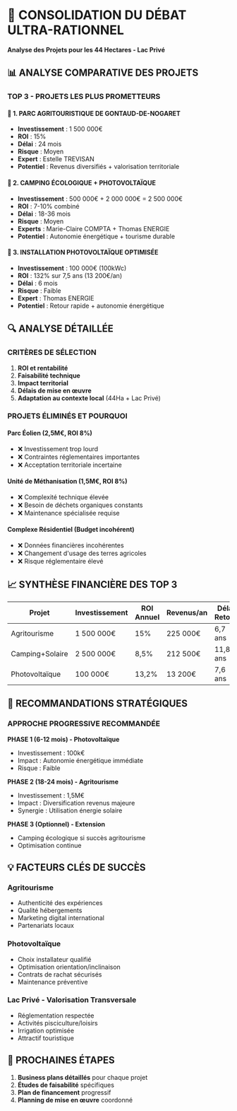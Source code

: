 # 🎯 CONSOLIDATION DU DÉBAT ULTRA-RATIONNEL
**Analyse des Projets pour les 44 Hectares - Lac Privé**

## 📊 ANALYSE COMPARATIVE DES PROJETS

### **TOP 3 - PROJETS LES PLUS PROMETTEURS**

#### **🥇 1. PARC AGRITOURISTIQUE DE GONTAUD-DE-NOGARET**
- **Investissement** : 1 500 000€
- **ROI** : 15% 
- **Délai** : 24 mois
- **Risque** : Moyen
- **Expert** : Estelle TREVISAN
- **Potentiel** : Revenus diversifiés + valorisation territoriale

#### **🥈 2. CAMPING ÉCOLOGIQUE + PHOTOVOLTAÏQUE**
- **Investissement** : 500 000€ + 2 000 000€ = 2 500 000€
- **ROI** : 7-10% combiné
- **Délai** : 18-36 mois
- **Risque** : Moyen
- **Experts** : Marie-Claire COMPTA + Thomas ENERGIE
- **Potentiel** : Autonomie énergétique + tourisme durable

#### **🥉 3. INSTALLATION PHOTOVOLTAÏQUE OPTIMISÉE**
- **Investissement** : 100 000€ (100kWc)
- **ROI** : 132% sur 7,5 ans (13 200€/an)
- **Délai** : 6 mois
- **Risque** : Faible
- **Expert** : Thomas ENERGIE
- **Potentiel** : Retour rapide + autonomie énergétique

## 🔍 ANALYSE DÉTAILLÉE

### **CRITÈRES DE SÉLECTION**
1. **ROI et rentabilité**
2. **Faisabilité technique** 
3. **Impact territorial**
4. **Délais de mise en œuvre**
5. **Adaptation au contexte local** (44Ha + Lac Privé)

### **PROJETS ÉLIMINÉS ET POURQUOI**

#### **Parc Éolien (2,5M€, ROI 8%)**
- ❌ Investissement trop lourd 
- ❌ Contraintes réglementaires importantes
- ❌ Acceptation territoriale incertaine

#### **Unité de Méthanisation (1,5M€, ROI 8%)**
- ❌ Complexité technique élevée
- ❌ Besoin de déchets organiques constants
- ❌ Maintenance spécialisée requise

#### **Complexe Résidentiel (Budget incohérent)**
- ❌ Données financières incohérentes
- ❌ Changement d'usage des terres agricoles
- ❌ Risque réglementaire élevé

## 📈 SYNTHÈSE FINANCIÈRE DES TOP 3

| Projet | Investissement | ROI Annuel | Revenus/an | Délai Retour | Score Global |
|--------|----------------|------------|------------|--------------|--------------|
| Agritourisme | 1 500 000€ | 15% | 225 000€ | 6,7 ans | ⭐⭐⭐⭐⭐ |
| Camping+Solaire | 2 500 000€ | 8,5% | 212 500€ | 11,8 ans | ⭐⭐⭐⭐ |
| Photovoltaïque | 100 000€ | 13,2% | 13 200€ | 7,6 ans | ⭐⭐⭐⭐ |

## 🎯 RECOMMANDATIONS STRATÉGIQUES

### **APPROCHE PROGRESSIVE RECOMMANDÉE**

**PHASE 1 (6-12 mois) - Photovoltaïque**
- Investissement : 100k€
- Impact : Autonomie énergétique immédiate
- Risque : Faible

**PHASE 2 (18-24 mois) - Agritourisme**
- Investissement : 1,5M€
- Impact : Diversification revenus majeure
- Synergie : Utilisation énergie solaire

**PHASE 3 (Optionnel) - Extension**
- Camping écologique si succès agritourisme
- Optimisation continue

## 💡 FACTEURS CLÉS DE SUCCÈS

### **Agritourisme**
- Authenticité des expériences
- Qualité hébergements
- Marketing digital international
- Partenariats locaux

### **Photovoltaïque**
- Choix installateur qualifié
- Optimisation orientation/inclinaison
- Contrats de rachat sécurisés
- Maintenance préventive

### **Lac Privé - Valorisation Transversale**
- Réglementation respectée
- Activités pisciculture/loisirs
- Irrigation optimisée
- Attractif touristique

## 🚀 PROCHAINES ÉTAPES

1. **Business plans détaillés** pour chaque projet
2. **Études de faisabilité** spécifiques
3. **Plan de financement** progressif
4. **Planning de mise en œuvre** coordonné

